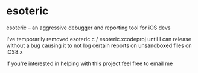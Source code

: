 # esoteric
esoteric – an aggressive debugger and reporting tool for iOS devs


I've temporarily removed esoteric.c / esoteric.xcodeproj until I can release without a bug causing it to not log certain reports on unsandboxed files on iOS8.x

If you're interested in helping with this project feel free to email me

